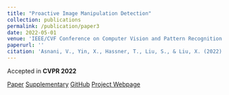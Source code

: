 ```yaml
---
title: "Proactive Image Manipulation Detection"
collection: publications
permalink: /publication/paper3
date: 2022-05-01
venue: 'IEEE/CVF Conference on Computer Vision and Pattern Recognition'
paperurl: ''
citation: 'Asnani, V., Yin, X., Hassner, T., Liu, S., & Liu, X. (2022). Proactive Image Manipulation Detection. In Proceedings of the IEEE/CVF Conference on Computer Vision and Pattern Recognition.'
---
```

Accepted in **CVPR 2022**

[Paper](http://vishal3477.github.io/files/2.pdf)
[Supplementary](http://vishal3477.github.io/files/2_supp.pdf)
[GitHub](https://github.com/vishal3477/proactive_IMD)
[Project Webpage](http://cvlab.cse.msu.edu/project-proactive.html)

